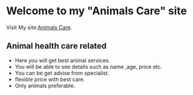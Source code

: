 
# Welcome to my "Animals Care" site

Visit My site:[Animals Care](https://fir-authentication-bdd15.web.app/faq).

 ## Animal health care related

 - Here you will get best animal services.
 - You will be able to see details such as name ,age, price etc.
 - You can be get advise from specialist.
 - flexible price with best care.
 - Only animals preferable.
